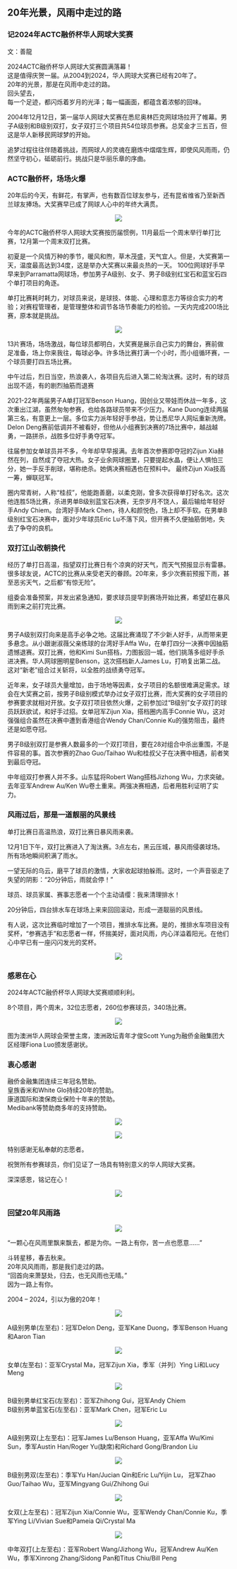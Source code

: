 <p><h2>20年光景，风雨中走过的路</h2></p>
<p><h3>记2024年ACTC融侨杯华人网球大奖赛</h3></p>
<p>文：善龍</p>
<p>2024ACTC融侨杯华人网球大奖赛圆满落幕！<br>这是值得庆贺一届。从2004到2024，华人网球大奖赛已经有20年了。<br>20年的光景，那是在风雨中走过的路。<br>回头望去，<br>每一个足迹，都闪烁着岁月的光泽；每一幅画面，都蕴含着浓郁的回味。</p>

<p>2004年12月12日，第一届华人网球大奖赛在悉尼奥林匹克网球场拉开了帷幕。男子A级别和B级别双打，女子双打三个项目共54位球员参赛。总奖金才三五百，但这是华人新移民网球梦的开始。</p>

<p>追梦过程往往伴随着挑战，而网球人的灵魂在磨炼中熠熠生辉，即使风风雨雨，仍然坚守初心，砥砺前行。挑战只是华丽乐章的序曲。</p>

<p><h3>ACTC融侨杯，场场火爆</h3></p>

<p>20年后的今天，有鲜花，有掌声，也有数百位球友参与，还有昆省维省乃至新西兰球友捧场。大奖赛早已成了网球人心中的年终大满贯。</p>

<p align="center"><img src="/history/2024/01.png" class="img-responsive"></p>

<p>今年的ACTC融侨杯华人网球大奖赛按历届惯例，11月最后一个周末举行单打比赛，12月第一个周末双打比赛。</p>

<p>初夏是一个风情万种的季节，暖风和煦，草木茂盛，天气宜人。但是，大奖赛第一天，温度最高达到34度，这是举办大奖赛以来最炎热的一天。
100位网球好手早早来到Parramatta网球场，参加男子A级别、女子、男子B级别红宝石和蓝宝石四个单打项目的角逐。</p>

<p>单打比赛耗时耗力，对球员来说，是球技、体能、心理和意志力等综合实力的考验；对赛程管理者，是管理整体和调节各场节奏能力的检验。一天内完成200场比赛，原本就是挑战。</p>

<p align="center"><img src="/history/2024/02.png" class="img-responsive"></p>

<p>13片赛场，场场激战，每位球员都明白，大奖赛是展示自己实力的舞台，赛前做足准备，场上你来我往，每球必争。许多场比赛打满一个小时，而小组循环赛，一个球员要打四五场比赛。</p>

<p>中午过后，烈日当空，热浪袭人，各项目先后进入第二轮淘汰赛。这时，有的球员出现不适，有的剧烈抽筋而退赛</p>

<p>2021-22年两届男子A单打冠军Benson Huang，因创业又带娃而休战一年多，这次重出江湖，虽然匆匆参赛，也给各路球员带来不少压力。Kane Duong连续两届第三名，有意更上一层。多位实力派年轻好手参战，势让悉尼华人网坛重新洗牌。Delon Deng赛前低调并不被看好，但他从小组赛到决赛的7场比赛中，越战越勇，一路拼杀，战胜多位好手勇夺冠军。</p>

<p>往届参加女单球员并不多，今年却早早报满。去年首次参赛即夺冠的Zijun Xia赫然在列，自然成了夺冠大热。女子业余网球圈里，只要提起水晶，便让人惧怕三分，她一手反手削球，堪称绝杀。她俩决赛相遇也在预料中。 最终Zijun Xia技高一筹，蝉联冠军。</p>

<p>圈内常青树，人称“桂叔”，他能跑善磨，以柔克刚，曾多次获得单打好名次。这次他连胜5场比赛，杀进男单B级别蓝宝石决赛，无奈岁月不饶人，最后输给年轻好手Andy Chiem。台湾好手Mark Chen，待人和颜悦色，场上却不手软。在男单B级别红宝石决赛中，面对少年球员Eric Lu不落下风，但开赛不久便抽筋倒地，失去了争夺的良机。</p>

<p><h3>双打江山改朝换代</h3></p>

<p>经历了单打日高温，指望双打比赛日有个凉爽的好天气，而天气预报显示有雷暴。很多球友说，ACTC的比赛从来受老天的眷顾。20年来，多少次赛前预报下雨，甚至恶劣天气，之后都“有惊无险”。</p>

<p>组委会准备预案，并发出紧急通知，要求球员提早到赛场开始比赛，希望赶在暴风雨到来之前打完比赛。</p>

<p align="center"><img src="/history/2024/03.png" class="img-responsive"></p>

<p>男子A级别双打向来是高手必争之地。这届比赛涌现了不少新人好手，从而带来更多悬念。从小跟谢淑薇父亲练球的台湾好手Affa Wu，在单打四分一决赛中因抽筋遗憾退赛。双打比赛，他和Kimi Sun搭档，力图扳回一城，他们挑落多组好手杀进决赛。华人网球圈明星Benson，这次搭档新人James Lu，打响复出第二战。这对“新老”组合过关斩将，以全胜的战绩勇夺冠军。</p>

<p>近年来，女子球员大量增加，由于场地等因素，女子项目的名额很难满足需求。球会在大奖赛之前，按男子B级别模式举办过女子双打比赛，而大奖赛的女子项目的参赛要求就相对开放。女子双打项目依然火爆，之前参加过“B级别”女子双打的球员跃跃欲试，和好手过招。女单冠军Zijun Xia，搭档圈内高手Connie Wu，这对强强组合虽然在决赛中遭到香港组合Wendy Chan/Connie Ku的强势阻击，最终还是如愿夺冠。</p>

<p>男子B级别双打是参赛人数最多的一个双打项目，要在28对组合中杀出重围，不是件容易的事。首次参赛的Zhao Guo/Taihao Wu和桂叔父子在决赛中相遇，前者笑到最后夺冠。</p>

<p>中年组双打参赛人并不多。山东猛将Robert Wang搭档Jizhong Wu，力求突破。去年亚军Andrew Au/Ken Wu卷土重来。两强决赛相遇，后者用胜利证明了实力。</p>

<p><h3>风雨过后，那是一道靓丽的风景线</h3></p>

<p>单打比赛日高温热浪，双打比赛日暴风雨来袭。</p>

<p>12月1日下午，双打比赛进入了淘汰赛。3点左右，黑云压城，暴风雨侵袭球场。所有场地瞬间积满了雨水。</p>

<p>一望无际的乌云，磨平了球员的激情，大家收起球拍躲雨。这时，一个声音驱走了失望的阴影：“20分钟后，雨就会停！”</p>

<p>球员、球员家属、赛事志愿者一个个主动请缨：我来清理排水！</p>

<p>20分钟后，四台排水车在球场上来来回回滚动，形成一道靓丽的风景线。</p>

<p>有人说，这次比赛临时增加了一个项目，推排水车比赛。是的，推排水车项目没有奖杯，“参赛选手”和志愿者一样，怀揣美好，面对风雨，内心洋溢着阳光。在他们心中早已有一座闪闪发光的奖杯。 </p>

<p align="center"><img src="/history/2024/04.png" class="img-responsive"></p>

<p><h3>感恩在心</h3></p>

<p>2024年ACTC融侨杯华人网球大奖赛顺顺利利。</p>

<p>8个项目，两个周末，32位志愿者，260位参赛球员，340场比赛。</p>

<p align="center"><img src="/history/2024/05.png" class="img-responsive"></p>

<p>图为澳洲华人网球会荣誉主席，澳洲政坛青年才俊Scott Yung为融侨金融集团大区经理Fiona Luo颁发感谢状。</p>

<p><h3>衷心感谢</h3></p>

<p>融侨金融集团连续三年冠名赞助。<br>皇族香米和White Glo持续20年的赞助。<br>康道国际和澳保商业保险十年来的赞助。<br>Medibank等赞助商多年的支持赞助。</p>

<p align="center"><img src="/history/2024/06.png" class="img-responsive"></p>

<p align="center"><img src="/history/2024/07.png" class="img-responsive"></p>

<p>特别感谢无私奉献的志愿者。</p>

<p>祝贺所有参赛球员，你们见证了一场具有特别意义的华人网球大奖赛。</p>

<p>深深感恩，铭记在心！</p>

<p align="center"><img src="/history/2024/08.png" class="img-responsive"></p>

<p><h3>回望20年风雨路</h3></p>

<p align="center"><img src="/history/2024/09.png" class="img-responsive"></p>

<p>“一颗心在风雨里飘来飘去，都是为你。一路上有你，苦一点也愿意……”</p>

<p>斗转星移，春去秋来。<br>20年风风雨雨，那是我们走过的路。<br>“回首向来萧瑟处，归去，也无风雨也无晴。”<br>因为一路上有你。</p>

<p>2004 – 2024，引以为傲的20年！</p>

<p align="center"><img src="/history/2024/10.png" class="img-responsive"></p>

<p>A级别男单(左至右)：冠军Delon Deng，亚军Kane Duong，季军Benson Huang和Aaron Tian</p>

<p align="center"><img src="/history/2024/11.png" class="img-responsive"></p>

<p>女单(左至右)：亚军Crystal Ma，冠军Zijun Xia，季军（并列）Ying Li和Lucy Meng</p>

<p align="center"><img src="/history/2024/12.png" class="img-responsive"></p>

<p>B级别男单红宝石(左至右)：亚军Zhihong Gui，冠军Andy Chiem<br>B级别男单蓝宝石(左至右)：亚军Mark Chen，冠军Eric Lu</p>

<p align="center"><img src="/history/2024/13.png" class="img-responsive"></p>

<p>A级别男双(上左至右)：冠军James Lu/Benson Huang，亚军Affa Wu/Kimi Sun，季军Austin Han/Roger Yu(缺席)和Richard Gong/Brandon Liu</p>

<p align="center"><img src="/history/2024/14.png" class="img-responsive"></p>

<p>B级别男双(左至右)：季军Yu Han/Jucian Qin和Eric Lu/Yijin Lu， 冠军Zhao Guo/Taihao Wu，亚军Mingyang Gui/Zhihong Gui</p>

<p align="center"><img src="/history/2024/15.png" class="img-responsive"></p>

<p>女双(上左至右)：冠军Zijun Xia/Connie Wu，亚军Wendy Chan/Connie Ku，季军Ying Li/Vivian Sue和Pameia Qi/Crystal Ma</p>

<p align="center"><img src="/history/2024/16.png" class="img-responsive"></p>

<p>中年双打(上左至右)：亚军Robert Wang/Jizhong Wu，冠军Andrew Au/Ken Wu，季军Xinrong Zhang/Sidong Pan和Titus Chiu/Bill Peng</p>

